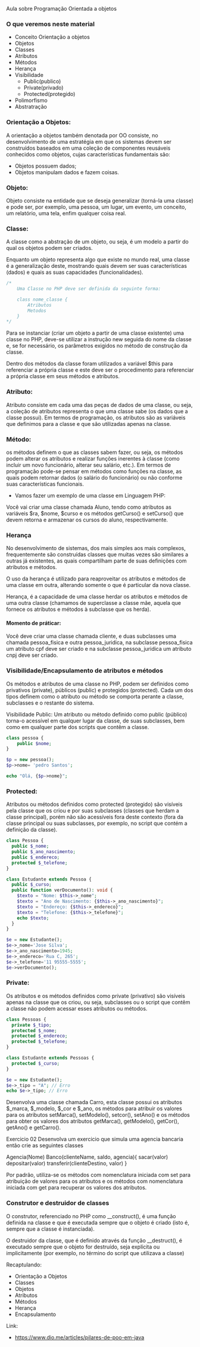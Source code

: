 Aula sobre Programação Orientada a objetos



### O que veremos neste material
- Conceito Orientação a objetos
- Objetos
- Classes
- Atributos
- Métodos
- Herança
- Visibilidade
    - Public(publico)
    - Private(privado)
    - Protected(protegido)
- Polimorfismo
- Abstratração




### Orientação a Objetos:

A orientação a objetos também denotada por OO consiste, no desenvolvimento de uma estratégia em que os
sistemas devem ser construídos baseados em uma coleção de componentes reusáveis conhecidos como objetos, cujas características
fundamentais são:

* Objetos possuem dados;
* Objetos manipulam dados e fazem coisas.


### Objeto:
Objeto consiste na entidade que
se deseja generalizar (torná-la uma classe) e pode ser, por exemplo,
uma pessoa, um lugar, um evento, um conceito, um relatório, uma
tela, enfim qualquer coisa real.


### Classe:
A classe como a abstração de um
objeto, ou seja, é um modelo a partir do qual os objetos podem ser
criados.

Enquanto um objeto representa algo que existe no mundo real,
uma classe é a generalização deste, mostrando quais devem ser suas
características (dados) e quais as suas capacidades (funcionalidades).

```php
/*  
    Uma Classe no PHP deve ser definida da seguinte forma:

    class nome_classe {
        Atributos
        Metodos
    }
*/
```

Para se instanciar (criar um objeto a partir de uma classe existente)
uma classe no PHP, deve-se utilizar a instrução new seguida do nome da
classe e, se for necessário, os parâmetros exigidos no método de construção
da classe.

Dentro dos métodos da classe foram utilizados a variável
$this para referenciar a própria classe e este deve ser o procedimento
para referenciar a própria classe em seus métodos e atributos.


### Atributo:
Atributo consiste em cada uma das peças de dados de uma classe, ou
seja, a coleção de atributos representa o que uma classe sabe (os dados
que a classe possui). Em termos de programação, os atributos são as
variáveis que definimos para a classe e que são utilizadas apenas na
classe.

### Método:
os métodos definem o que as
classes sabem fazer, ou seja, os métodos podem alterar os atributos e
realizar funções inerentes à classe (como incluir um novo funcionário,
alterar seu salário, etc.). Em termos de programação pode-se pensar
em métodos como funções na classe, as quais podem retornar dados (o
salário do funcionário) ou não conforme suas características funcionais.

* Vamos fazer um exemplo de uma classe em Linguagem PHP:

Você vai criar uma classe chamada Aluno, tendo como atributos as variáveis
$ra, $nome, $curso e os métodos getCurso() e setCurso() que devem retorna e
armazenar os cursos do aluno, respectivamente.



### Herança
No desenvolvimento de sistemas, dos mais simples aos mais complexos,
frequentemente são construídas classes que muitas vezes são similares
a outras já existentes, as quais compartilham parte de suas definições
com atributos e métodos.

O uso da herança é utilizado para reaproveitar os atributos e métodos
de uma classe em outra, alterando somente o que é particular da nova classe.

Herança, é a capacidade de uma classe herdar os atributos e métodos
de uma outra classe (chamamos de superclasse a classe mãe, aquela que
fornece os atributos e métodos à subclasse que os herda).

#### Momento de práticar:
Você deve criar uma classe chamada cliente, e duas subclasses uma chamada pessoa_fisica e outra pessoa_juridica, na subclasse pessoa_fisica um atributo cpf deve ser criado e na subclasse pessoa_juridica um atributo cnpj deve ser criado.



### Visibilidade/Encapsulamento de atributos e métodos
Os métodos e atributos de uma classe no PHP, podem ser definidos como privativos
(private), públicos (public) e protegidos (protected).
Cada um dos tipos definem como o atributo ou método se comporta perante a
classe, subclasses e o restante do sistema.

Visibilidade Public:
Um atributo ou método definido como public (público) torna-o
acessível em qualquer lugar da classe, de suas subclasses, bem
como em qualquer parte dos scripts que contêm a classe.


```php
class pessoa {
    public $nome;
}

$p = new pessoa();
$p->nome= 'pedro Santos';

echo "Olá, {$p->nome}";

```

### Protected:
Atributos ou métodos definidos como protected (protegido) são visíveis
pela classe que os criou e por suas subclasses (classes que herdam a
classe principal), porém não são acessíveis fora deste contexto (fora da
classe principal ou suas subclasses, por exemplo, no script que contém
a definição da classe).

```php
class Pessoa {
  public $_nome;
  public $_ano_nascimento;
  public $_endereco;
  protected $_telefone;
}

class Estudante extends Pessoa {
  public $_curso;
  public function verDocumento(): void {
    $texto = "Nome: $this->_nome";
    $texto = "Ano de Nascimento: {$this->_ano_nascimento}";
    $texto = "Endereço: {$this->_endereco}";
    $texto = "Telefone: {$this->_telefone}";
    echo $texto;
  }
}

$e = new Estudante();
$e->_nome='Jose Silva';
$e->_ano_nascimento=1945;
$e->_endereco='Rua C, 265';
$e->_telefone='11 95555-5555';
$e->verDocumento();

```


### Private:
Os atributos e os métodos definidos como private (privativo) são
visíveis apenas na classe que os criou, ou seja, subclasses ou o script
que contêm a classe não podem acessar esses atributos ou métodos.


```php
class Pessoas {
  private $_tipo;
  protected $_nome;
  protected $_endereco;
  protected $_telefone;
}

class Estudante extends Pessoas {
  protected $_curso;
}

$e = new Estudante();
$e->_tipo = "A"; // Erro
echo $e->_tipo; // Erro
```




Desenvolva uma classe chamada Carro, esta classe possui os atributos $_marca,
$_modelo, $_cor e $_ano, os métodos para atribuir os valores para os
atributos setMarca(), setModelo(), setcor(), setAno() e os métodos para
obter os valores dos atributos getMarca(), getModelo(), getCor(), getAno()
e getCarro().



Exercicio 02
Desenvolva um exercicio que simula uma agencia bancaria então crie as
seguintes classes

Agencia(Nome)
Banco(clienteName, saldo, agencia){
    sacar(valor)
    depositar(valor)
    transferir(clienteDestino, valor)
}


Por padrão, utiliza-se os métodos com nomenclatura
iniciada com set para atribuição de valores para os atributos e os
métodos com nomenclatura iniciada com get para recuperar os valores
dos atributos.


### Construtor e destruidor de classes

O construtor, referenciado no PHP como __construct(), é uma função
definida na classe e que é executada sempre que o objeto é criado
(isto é, sempre que a classe é instanciada).

O destruidor da classe, que é definido através da função __destruct(),
é executado sempre que o objeto for destruído, seja explícita ou
implicitamente (por exemplo, no término do script que utilizava a classe)



Recaptulando:
- Orientação a Objetos
- Classes
- Objetos
- Atributos
- Métodos
- Herança
- Encapsulamento

Link:
- https://www.dio.me/articles/pilares-de-poo-em-java
